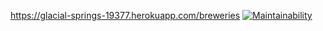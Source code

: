https://glacial-springs-19377.herokuapp.com/breweries
[![Maintainability](https://api.codeclimate.com/v1/badges/eea799e127dcc901c642/maintainability)](https://codeclimate.com/github/msaari102/WebPalvelinohjelmointi2022/maintainability)
